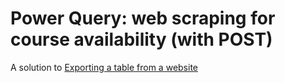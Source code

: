 # Power Query: web scraping for course availability (with POST)

A solution to [Exporting a table from a website](https://www.reddit.com/r/excel/comments/abt6y3/exporting_a_table_from_a_website/)